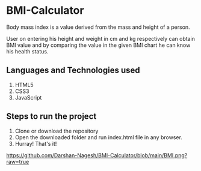 # BMI-Calculator
Body mass index is a value derived from the mass and height of a person. 

<p>User on entering his height and weight in cm and kg respectively can obtain BMI value and by comparing the value in the given BMI chart he can know his health status.</p>

## Languages and Technologies used
1. HTML5
2. CSS3
3. JavaScript 

## Steps to run the project
1. Clone or download the repository
2. Open the downloaded folder and run index.html file in any browser.
3. Hurray! That's it!

https://github.com/Darshan-Nagesh/BMI-Calculator/blob/main/BMI.png?raw=true
